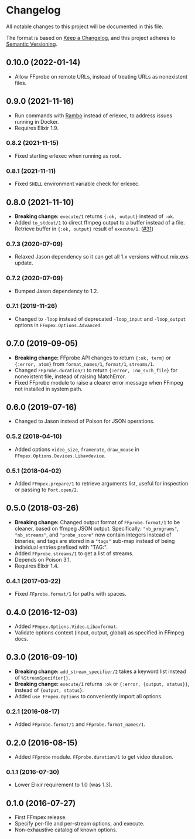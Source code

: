 # Changelog

All notable changes to this project will be documented in this file.

The format is based on [Keep a Changelog](https://keepachangelog.com/en/1.0.0/),
and this project adheres to [Semantic Versioning](https://semver.org/spec/v2.0.0.html).

## 0.10.0 (2022-01-14)

* Allow FFprobe on remote URLs, instead of treating URLs as nonexistent files.

## 0.9.0 (2021-11-16)

* Run commands with [Rambo](https://github.com/jayjun/rambo) instead of erlexec, to address issues running in Docker.
* Requires Elixir 1.9.

### 0.8.2 (2021-11-15)

* Fixed starting erlexec when running as root.

### 0.8.1 (2021-11-11)

* Fixed `SHELL` environment variable check for erlexec.

## 0.8.0 (2021-11-10)

* **Breaking change:** `execute/1` returns `{:ok, output}` instead of `:ok`.
* Added `to_stdout/1` to direct ffmpeg output to a buffer instead of a file. Retrieve buffer in `{:ok, output}` result of `execute/1`. ([#31](https://github.com/talklittle/ffmpex/pull/31))

### 0.7.3 (2020-07-09)

* Relaxed Jason dependency so it can get all 1.x versions without mix.exs update.

### 0.7.2 (2020-07-09)

* Bumped Jason dependency to 1.2.

### 0.7.1 (2019-11-26)

* Changed to `-loop` instead of deprecated `-loop_input` and `-loop_output` options in `FFmpex.Options.Advanced`.

## 0.7.0 (2019-09-05)

* **Breaking change:** FFprobe API changes to return `{:ok, term}` or `{:error, atom}` from `format_names/1`, `format/1`, `streams/1`.
* Changed `FFprobe.duration/1` to return `{:error, :no_such_file}` for nonexistent file, instead of raising MatchError.
* Fixed FFprobe module to raise a clearer error message when FFmpeg not installed in system path.

## 0.6.0 (2019-07-16)

* Changed to Jason instead of Poison for JSON operations.

### 0.5.2 (2018-04-10)

* Added options `video_size`, `framerate`, `draw_mouse` in `FFmpex.Options.Devices.Libavdevice`.

### 0.5.1 (2018-04-02)

* Added `FFmpex.prepare/1` to retrieve arguments list, useful for inspection or passing to `Port.open/2`.

## 0.5.0 (2018-03-26)

* **Breaking change:** Changed output format of `FFprobe.format/1` to be cleaner, based on ffmpeg JSON output.
  Specifically: `"nb_programs"`, `"nb_streams"`, and `"probe_score"` now contain integers instead of binaries;
  and tags are stored in a `"tags"` sub-map instead of being individual entries prefixed with "TAG:".
* Added `FFprobe.streams/1` to get a list of streams.
* Depends on Poison 3.1.
* Requires Elixir 1.4.

### 0.4.1 (2017-03-22)

* Fixed `FFprobe.format/1` for paths with spaces.

## 0.4.0 (2016-12-03)

* Added `FFmpex.Options.Video.Libavformat`.
* Validate options context (input, output, global) as specified in FFmpeg docs.

## 0.3.0 (2016-09-10)

* **Breaking change:** `add_stream_specifier/2` takes a keyword list instead of `%StreamSpecifier{}`.
* **Breaking change:** `execute/1` returns `:ok` or `{:error, {output, status}}`, instead of `{output, status}`.
* Added `use FFmpex.Options` to conveniently import all options.

### 0.2.1 (2016-08-17)

* Added `FFprobe.format/1` and `FFprobe.format_names/1`.

## 0.2.0 (2016-08-15)

* Added `FFprobe` module. `FFprobe.duration/1` to get video duration.

### 0.1.1 (2016-07-30)

* Lower Elixir requirement to 1.0 (was 1.3).

## 0.1.0 (2016-07-27)

* First FFmpex release.
* Specify per-file and per-stream options, and execute.
* Non-exhaustive catalog of known options.
